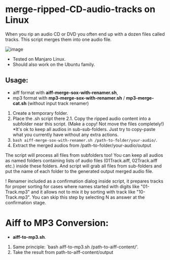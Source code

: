 # merge-ripped-CD-audio-tracks on Linux
When you rip an audio CD or DVD you often end up with a dozen files called tracks. This script merges them into one audio file.

![image](https://github.com/Scientology-1972-org/merge-dvd-tracks-2-mp3/assets/130282111/0f368979-a167-4545-9d98-19bf7d0c2cbc)

- Tested on Manjaro Linux.
- Should also work on the Ubuntu family.

## Usage:

- aiff format with **aiff-merge-sox-with-renamer.sh**,
- mp3 format with **mp3-merge-sox-with-renamer.sh** / **mp3-merge-cat.sh** (without input track renamer)

1. Create a temporary folder.
2. Place the .sh script there 
2.1. Copy the ripped audio content into a subfolder near this script. (Make a copy! Not move the files completely!) *It's ok to keep all audios in sub-sub-folders. Just try to copy-paste what you currently have without any extra actions.
3. `bash aiff-merge-sox-with-renamer.sh /path-to-folder/your-audio/`.
4. Extract the merged audios from /path-to-folder/your-audio/output

The script will process all files from subfolders too! You can keep all audios as named folders containing lists of audio files (01Track.aiff, 02Track.aiff etc.) inside these folders. And script will grab all files from sub-folders and put the name of each folder to the generated output merged audio file.

! Renamer included as a confirmation dialog inside script, it prepares tracks for proper sorting for cases where names started with digits like "01-Track.mp3" and it allows not to mix it by sorting with track like "10-Track.mp3". You can skip this step by selecting N as answer at the confirmation stage.

# Aiff to MP3 Conversion:
- **aiff-to-mp3.sh**.

1. Same principle: `bash aiff-to-mp3.sh /path-to-aiff-content/'.
2. Take the result from path-to-aiff-content/output

